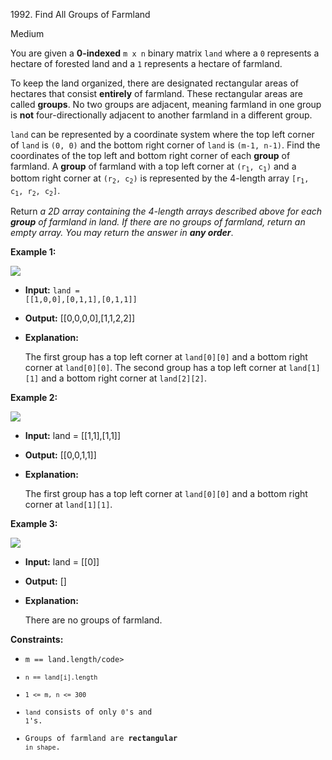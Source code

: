 1992\. Find All Groups of Farmland

Medium

You are given a **0-indexed** `m x n` binary matrix `land` where a `0` represents a hectare of forested land and a `1` represents a hectare of farmland.

To keep the land organized, there are designated rectangular areas of hectares that consist **entirely** of farmland. These rectangular areas are called **groups**. No two groups are adjacent, meaning farmland in one group is **not** four-directionally adjacent to another farmland in a different group.

`land` can be represented by a coordinate system where the top left corner of `land` is `(0, 0)` and the bottom right corner of `land` is `(m-1, n-1)`. Find the coordinates of the top left and bottom right corner of each **group** of farmland. A **group** of farmland with a top left corner at <code>(r<sub>1</sub>, c<sub>1</sub>)</code> and a bottom right corner at <code>(r<sub>2</sub>, c<sub>2</sub>)</code> is represented by the 4-length array <code>[r<sub>1</sub>, c<sub>1</sub>, r<sub>2</sub>, c<sub>2</sub>]</code>.

Return _a 2D array containing the 4-length arrays described above for each **group** of farmland in land. If there are no groups of farmland, return an empty array. You may return the answer in **any order**_.

**Example 1:**

![](https://assets.leetcode.com/uploads/2021/07/27/screenshot-2021-07-27-at-12-23-15-copy-of-diagram-drawio-diagrams-net.png)

- **Input:** <code>land = [[1,0,0],[0,1,1],[0,1,1]]</code>
- **Output:** [[0,0,0,0],[1,1,2,2]]
- **Explanation:** 

    The first group has a top left corner at `land[0][0]` and a bottom right corner at `land[0][0]`.
    The second group has a top left corner at `land[1][1]` and a bottom right corner at `land[2][2]`.

**Example 2:**

![](https://assets.leetcode.com/uploads/2021/07/27/screenshot-2021-07-27-at-12-30-26-copy-of-diagram-drawio-diagrams-net.png)
- **Input:** land = [[1,1],[1,1]]
- **Output:** [[0,0,1,1]]
- **Explanation:** 
    
    The first group has a top left corner at `land[0][0]` and a bottom right corner at `land[1][1]`.

**Example 3:**

![](https://assets.leetcode.com/uploads/2021/07/27/screenshot-2021-07-27-at-12-32-24-copy-of-diagram-drawio-diagrams-net.png)
- **Input:** land = [[0]]
- **Output:** []
- **Explanation:**

    There are no groups of farmland.

**Constraints:**

* <code>m == land.length/code>
* <code>n == land[i].length</code>
* <code>1 <= m, n <= 300</code>
* `land` consists of only `0`'s and `1`'s.
* Groups of farmland are **rectangular** `in shape`.
